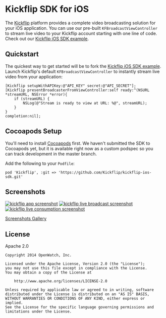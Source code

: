# Kickflip SDK for iOS

The [Kickflip](http://kickflip.io) platform provides a complete video broadcasting solution for your iOS application. You can use our pre-built `KFBroadcastViewController` to stream live video to your Kickflip account starting with one line of code. Check out our [Kickflip iOS SDK example](https://github.com/Kickflip/kickflip-ios-example).

## Quickstart

The quickest way to get started will be to fork the [Kickflip iOS SDK example](https://github.com/Kickflip/kickflip-ios-example). Launch Kickflip's default `KFBroadcastViewController` to instantly stream live video from your application:

```objc
[Kickflip setupWithAPIKey:@"API_KEY" secret:@"API_SECRET"];
[Kickflip presentBroadcasterFromViewController:self ready:^(NSURL *streamURL, NSError *error){ 
    if (streamURL) {
    	NSLog(@"Stream is ready to view at URL: %@", streamURL);
    }
} 
completion:nil];
```

## Cocoapods Setup

You'll need to install [Cocoapods](http://cocoapods.org) first. We haven't submitted the SDK to Cocoapods yet, but it is available right now as a custom podspec so you can track development in the master branch.
    
Add the following to your `Podfile`:

    pod 'Kickflip', :git => 'https://github.com/Kickflip/kickflip-ios-sdk.git'
    
## Screenshots

[![kickflip app screenshot](https://i.imgur.com/QPtggd9m.jpg)](https://i.imgur.com/QPtggd9.png)
[![kickflip live broadcast screenshot](https://i.imgur.com/VHB6iQQm.jpg)](https://i.imgur.com/VHB6iQQ.png)
[![kickflip live consumption screenshot](https://i.imgur.com/IZbiyhRm.jpg)](https://i.imgur.com/IZbiyhR.png)

[Screenshots Gallery](http://imgur.com/a/IwuZ7)

    
## License

Apache 2.0

	Copyright 2014 OpenWatch, Inc.
	
	Licensed under the Apache License, Version 2.0 (the "License");
	you may not use this file except in compliance with the License.
	You may obtain a copy of the License at
	
	    http://www.apache.org/licenses/LICENSE-2.0
	
	Unless required by applicable law or agreed to in writing, software
	distributed under the License is distributed on an "AS IS" BASIS,
	WITHOUT WARRANTIES OR CONDITIONS OF ANY KIND, either express or implied.
	See the License for the specific language governing permissions and
	limitations under the License.